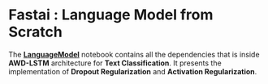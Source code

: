 # **Fastai : Language Model from Scratch**

The [**LanguageModel**](https://github.com/ThinamXx/Fastai/blob/main/11.%20Language%20Model/LanguageModel.ipynb) notebook contains all the dependencies that is inside **AWD-LSTM** architecture for **Text Classification**. It presents the implementation of **Dropout Regularization** and **Activation Regularization**.  



